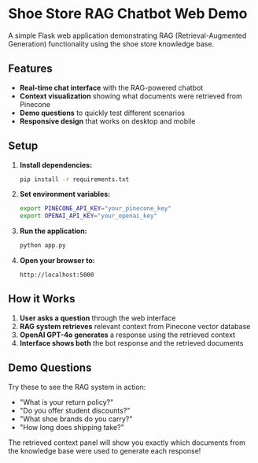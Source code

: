 # Shoe Store RAG Chatbot Web Demo

A simple Flask web application demonstrating RAG (Retrieval-Augmented Generation) functionality using the shoe store knowledge base.

## Features

- **Real-time chat interface** with the RAG-powered chatbot
- **Context visualization** showing what documents were retrieved from Pinecone
- **Demo questions** to quickly test different scenarios
- **Responsive design** that works on desktop and mobile

## Setup

1. **Install dependencies:**
   ```bash
   pip install -r requirements.txt
   ```

2. **Set environment variables:**
   ```bash
   export PINECONE_API_KEY="your_pinecone_key"
   export OPENAI_API_KEY="your_openai_key"
   ```

3. **Run the application:**
   ```bash
   python app.py
   ```

4. **Open your browser to:**
   ```
   http://localhost:5000
   ```

## How it Works

1. **User asks a question** through the web interface
2. **RAG system retrieves** relevant context from Pinecone vector database
3. **OpenAI GPT-4o generates** a response using the retrieved context
4. **Interface shows both** the bot response and the retrieved documents

## Demo Questions

Try these to see the RAG system in action:
- "What is your return policy?"
- "Do you offer student discounts?"
- "What shoe brands do you carry?"
- "How long does shipping take?"

The retrieved context panel will show you exactly which documents from the knowledge base were used to generate each response!
